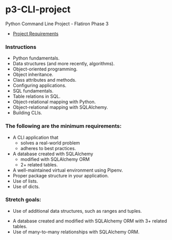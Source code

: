 # p3-CLI-project

Python Command Line Project - Flatiron Phase 3

- [Project Requirements](https://my.learn.co/courses/653/pages/phase-3-project-cli?module_item_id=95439)

### Instructions

- Python fundamentals.
- Data structures (and more recently, algorithms).
- Object-oriented programming.
- Object inheritance.
- Class attributes and methods.
- Configuring applications.
- SQL fundamentals.
- Table relations in SQL.
- Object-relational mapping with Python.
- Object-relational mapping with SQLAlchemy.
- Building CLIs.

### The following are the minimum requirements:

- A CLI application that
  - solves a real-world problem
  - adheres to best practices.
- A database created with SQLAlchemy
  - modified with SQLAlchemy ORM
  - 2+ related tables.
- A well-maintained virtual environment using Pipenv.
- Proper package structure in your application.
- Use of lists.
- Use of dicts.

### Stretch goals:

- Use of additional data structures, such as ranges and tuples.

* A database created and modified with SQLAlchemy ORM with 3+ related tables.
* Use of many-to-many relationships with SQLAlchemy ORM.
